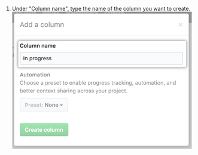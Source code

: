 1. Under "Column name", type the name of the column you want to create.
![Type column name](/assets/images/help/projects/type-column-name.png)
